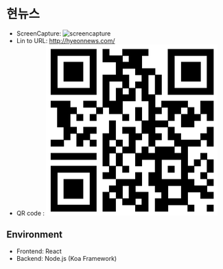 # 현뉴스
- ScreenCapture: ![screencapture](screencapture.png)
- Lin to URL: http://hyeonnews.com/
- QR code : ![qrcode](qrcode.png)

## Environment
- Frontend: React
- Backend: Node.js (Koa Framework)
